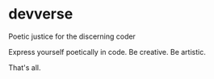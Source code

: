 devverse
========

Poetic justice for the discerning coder

Express yourself poetically in code.
Be creative. Be artistic.

That's all. 

